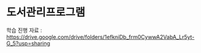 # 도서관리프로그램 

학습 진행 자료 : https://drive.google.com/drive/folders/1efkniDb_frm0CywwA2VabA_Lr5yt-G_5?usp=sharing
